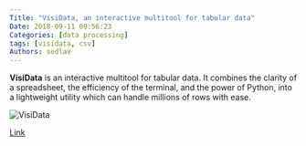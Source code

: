 ```yaml
---
Title: "VisiData, an interactive multitool for tabular data"
Date: 2018-09-11 09:56:23
Categories: [data processing]
tags: [visidata, csv]
Authors: sedlav
---
```


**VisiData** is an interactive multitool for tabular data. It combines the clarity of a spreadsheet, the efficiency of the terminal, and the power of Python, into a lightweight utility which can handle millions of rows with ease.

![VisiData](/images/visidata.png)

[Link](http://visidata.org/)
